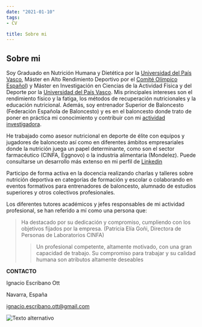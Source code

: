 ```yaml
---
date: "2021-01-10"
tags:
- CV

title: Sobre mi 
---
```


## Sobre mi

Soy Graduado en Nutrición Humana y Dietética por la [Universidad del País Vasco](https://www.ehu.eus/es/web/farmazia-fakultatea), Máster en Alto Rendimiento Deportivo por el [Comité Olímpico Español](https://www.coe.es/2012/COEHOME2012.nsf/FHomeDemo?OpenForm)) y Máster en Investigación en Ciencias de la Actividad Física y del Deporte por la [Universidad del País Vasco](https://www.ehu.eus/es/web/master/master-actividad-fisica-deporte#:~:text=El%20M%C3%A1ster%20en%20Ciencias%20de,ocio%20o%20la%20educaci%C3%B3n%20f%C3%ADsica). Mis principales intereses son el rendimiento físico y la fatiga, los métodos de recuperación nutricionales y la educación nutricional. Además, soy entrenador Superior de Baloncesto (Federación Española de Baloncesto) y es en el baloncesto donde trato de poner en práctica mi conocimiento y contribuir con mi [actividad investigadora](https://www.researchgate.net/profile/Ignacio_Escribano-Ott). 


He trabajado como asesor nutricional en deporte de élite con equipos y jugadores de baloncesto así como en diferentes ámbitos empresariales donde la nutrición juega un papel determinante, como son el sector farmacéutico (CINFA, Eggnovo) o la industria alimentaria (Mondelez). Puede consultarse un desarrollo más extenso en mi perfil de [Linkedin](https://www.linkedin.com/in/igeso)

Participo de forma activa en la docencia realizando charlas y talleres sobre nutrición deportiva en categorías de formación y escolar o colaborando en eventos formativos para entrenadores de baloncesto, alumnado de estudios superiores y otros colectivos profesionales.

Los diferentes tutores académicos y jefes responsables de mi actividad profesional, se han referido a mí como una persona que:

> Ha destacado por su dedicación y compromiso, cumpliendo con los objetivos fijados por la empresa. (Patricia Elía Goñi, Directora de Personas de Laboratorios CINFA)
> 
> > Un profesional competente, altamente motivado, con una gran capacidad de trabajo. Su compromiso para trabajar y su calidad humana son atributos altamente deseables

__CONTACTO__

Ignacio Escribano Ott

Navarra, España

ignacio.escribano.ott@gmail.com


![Texto alternativo](https://pbs.twimg.com/profile_images/1347498058679013377/jQMZU_wT_400x400.jpg)


